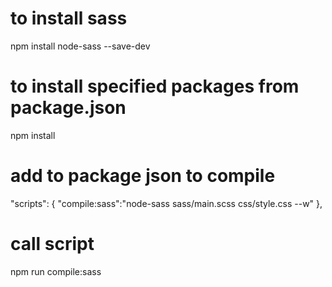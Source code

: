 # to install sass

npm install node-sass --save-dev

# to install specified packages from package.json

npm install

# add to package json to compile

"scripts": {
"compile:sass":"node-sass sass/main.scss css/style.css --w"
},

# call script

npm run compile:sass
